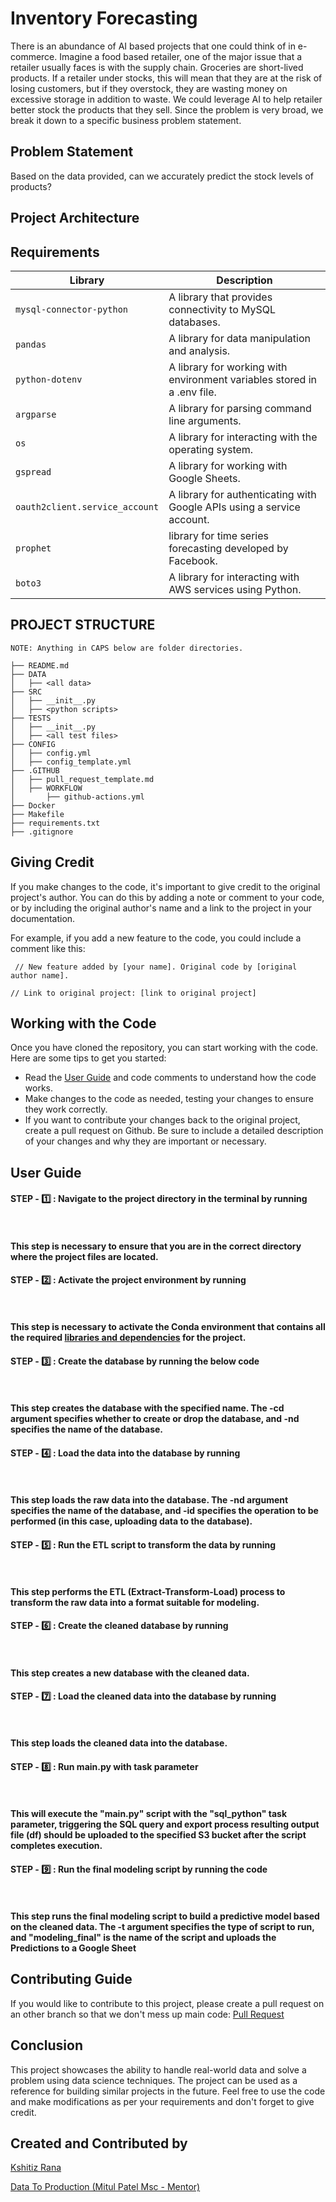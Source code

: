# Inventory Forecasting

There is an abundance of AI based projects that one could think of in e-commerce. Imagine a food based retailer, one of the major issue that a retailer usually faces is with the supply chain. Groceries are short-lived products. If a retailer under stocks, this will mean that they are at the risk of losing customers, but if they overstock, they are wasting money on excessive storage in addition to waste. We could leverage AI to help retailer better stock the products that they sell. Since the problem is very broad, we break it down to a specific business problem statement.

## Problem Statement

Based on the data provided, can we accurately predict the stock levels of products?

## Project Architecture


## Requirements

| Library | Description |
| --------|-------------|
| `mysql-connector-python`|A library that provides connectivity to MySQL databases.|
|`pandas`|A library for data manipulation and analysis.|
|`python-dotenv`|A library for working with environment variables stored in a .env file.|
|`argparse`|A library for parsing command line arguments.|
|`os`|A library for interacting with the operating system.|
|`gspread`|A library for working with Google Sheets.|
|`oauth2client.service_account`|A library for authenticating with Google APIs using a service account.|
|`prophet`| library for time series forecasting developed by Facebook.|
|`boto3`|A library for interacting with AWS services using Python.|

## PROJECT STRUCTURE

`NOTE: Anything in CAPS below are folder directories. `

```
├── README.md
├── DATA
│   ├── <all data>
├── SRC
│   ├── __init__.py
│   ├── <python scripts>
├── TESTS
│   ├── __init__.py
│   ├── <all test files>
├── CONFIG
│   ├── config.yml
│   ├── config_template.yml
├── .GITHUB
│   ├── pull_request_template.md
│   ├── WORKFLOW
│       ├── github-actions.yml
├── Docker
├── Makefile
├── requirements.txt
├── .gitignore
```
## Giving Credit
If you make changes to the code, it's important to give credit to the original project's author. You can do this by adding a note or comment to your code, or by including the original author's name and a link to the project in your documentation.

For example, if you add a new feature to the code, you could include a comment like this:

` // New feature added by [your name]. Original code by [original author name].`

`// Link to original project: [link to original project]`

## Working with the Code

Once you have cloned the repository, you can start working with the code. Here are some tips to get you started:

- Read the [User Guide](https://github.com/KshitizRana/Inventory-Forecasting#open_book-user-guide) and code comments to understand how the code works.
- Make changes to the code as needed, testing your changes to ensure they work correctly.
- If you want to contribute your changes back to the original project, create a pull request on Github. Be sure to include a detailed description of your changes and why they are important or necessary.

## User Guide

#### STEP - :one: : Navigate to the project directory in the terminal by running 

``` ``` 

#### This step is necessary to ensure that you are in the correct directory where the project files are located.

#### STEP - :two: : Activate the project environment by running 

``` ``` 

#### This step is necessary to activate the Conda environment that contains all the required [libraries and dependencies](https://github.com/KshitizRana/Inventory-Forecasting/blob/main/requirements.txt) for the project.

#### STEP - :three: : Create the database by running the below code 

``` ``` 

#### This step creates the database with the specified name. The -cd argument specifies whether to create or drop the database, and -nd specifies the name of the database.

#### STEP - :four: : Load the data into the database by running 

``` ```

#### This step loads the raw data into the database. The -nd argument specifies the name of the database, and -id specifies the operation to be performed (in this case, uploading data to the database).

#### STEP - :five: : Run the ETL script to transform the data by running 

``` ```

#### This step performs the ETL (Extract-Transform-Load) process to transform the raw data into a format suitable for modeling.

#### STEP - :six: : Create the cleaned database by running 

``` ``` 

#### This step creates a new database with the cleaned data.

#### STEP - :seven: : Load the cleaned data into the database by running 

``` ``` 

#### This step loads the cleaned data into the database.

#### STEP - :eight: : Run main.py with task parameter 

``` ``` 

#### This will execute the "main.py" script with the "sql_python" task parameter, triggering the SQL query and export process resulting output file (df) should be uploaded to the specified S3 bucket after the script completes execution.

#### STEP - :nine: : Run the final modeling script by running the code 

``` ``` 

#### This step runs the final modeling script to build a predictive model based on the cleaned data. The -t argument specifies the type of script to run, and "modeling_final" is the name of the script and uploads the Predictions to a Google Sheet

## Contributing Guide

If you would like to contribute to this project, please create a pull request on an other branch so that we don't mess up main code: [Pull Request](https://github.com/KshitizRana/Inventory-Forecasting/compare)

## Conclusion

This project showcases the ability to handle real-world data and solve a problem using data science techniques. The project can be used as a reference for building similar projects in the future. Feel free to use the code and make modifications as per your requirements and don't forget to give credit.

## Created and Contributed by

[Kshitiz Rana](www.linkedin.com/in/kshitiz-rana-264457226)

[Data To Production (Mitul Patel Msc - Mentor)](https://www.linkedin.com/in/mitul-patel2393/)